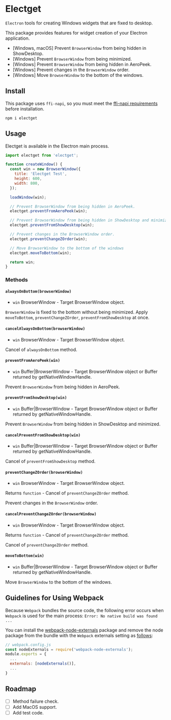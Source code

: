 # Electget

`Electron` tools for creating Windows widgets that are fixed to desktop.

This package provides features for widget creation of your Electron application.

- [Windows, macOS] Prevent `BrowserWindow` from being hidden in ShowDesktop.
- [Windows] Prevent `BrowserWindow` from being minimized.
- [Windows] Prevent `BrowserWindow` from being hidden in AeroPeek.
- [Windows] Prevent changes in the `BrowserWindow` order.
- [Windows] Move `BrowserWindow` to the bottom of the windows.

## Install

This package uses `ffi-napi`, so you must meet the [ffi-napi requirements](https://github.com/node-ffi-napi/node-ffi-napi#installation) before installation.

```
npm i electget
```

## Usage

Electget is available in the Electron main process.

```js
import electget from 'electget';

function createWindow() {
  const win = new BrowserWindow({
    title: 'Electget Test',
    height: 600,
    width: 800,
  });

  loadWindow(win);

  // Prevent BrowserWindow from being hidden in AeroPeek.
  electget.preventFromAeroPeek(win);

  // Prevent BrowserWindow from being hidden in ShowDesktop and minimized.
  electget.preventFromShowDesktop(win);

  // Prevent changes in the BrowserWindow order.
  electget.preventChangeZOrder(win);

  // Move BrowserWindow to the bottom of the windows
  electget.moveToBottom(win);

  return win;
}
```

### Methods

#### `alwaysOnBottom(browserWindow)`

- `win` BrowserWindow - Target BrowserWindow object.

`BrowserWindow` is fixed to the bottom without being minimized.
Apply `moveToBottom`, `preventChangeZOrder`, `preventFromShowDesktop` at once.

#### `cancelAlwaysOnBottom(browserWindow)`

- `win` BrowserWindow - Target BrowserWindow object.

Cancel of `alwaysOnBottom` method.

#### `preventFromAeroPeek(win)`

- `win` Buffer|BrowserWindow - Target BrowserWindow object or Buffer returned by getNativeWindowHandle.

Prevent `BrowserWindow` from being hidden in AeroPeek.

#### `preventFromShowDesktop(win)`

- `win` Buffer|BrowserWindow - Target BrowserWindow object or Buffer returned by getNativeWindowHandle.

Prevent `BrowserWindow` from being hidden in ShowDesktop and minimized.

#### `cancelPreventFromShowDesktop(win)`

- `win` Buffer|BrowserWindow - Target BrowserWindow object or Buffer returned by getNativeWindowHandle.

Cancel of `preventFromShowDesktop` method.

#### `preventChangeZOrder(browserWindow)`

- `win` BrowserWindow - Target BrowserWindow object.

Returns `function` - Cancel of `preventChangeZOrder` method.

Prevent changes in the `BrowserWindow` order.

#### `cancelPreventChangeZOrder(browserWindow)`

- `win` BrowserWindow - Target BrowserWindow object.

Returns `function` - Cancel of `preventChangeZOrder` method.

Cancel of `preventChangeZOrder` method.

#### `moveToBottom(win)`

- `win` Buffer|BrowserWindow - Target BrowserWindow object or Buffer returned by getNativeWindowHandle.

Move `BrowserWindow` to the bottom of the windows.

## Guidelines for Using Webpack

Because `Webpack` bundles the source code, the following error occurs when `Webpack` is used for the main process: `Error: No native build was found ...`

You can install the [webpack-node-externals](https://www.npmjs.com/package/webpack-node-externals) package and remove the node package from the bundle with the `Webpack` externals setting as [follows](https://github.com/node-ffi-napi/node-ffi-napi/issues/157#issuecomment-846426023):

```js
// webpack.config.js
const nodeExternals = require('webpack-node-externals');
module.exports = {
  ...
  externals: [nodeExternals()],
  ...
}
```

## Roadmap

- [ ] Method failure check.
- [ ] Add MacOS support.
- [ ] Add test code.
